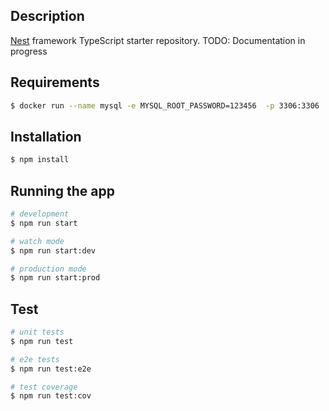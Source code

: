 ## Description

[Nest](https://github.com/nestjs/nest) framework TypeScript starter repository.
TODO: 
Documentation in progress
## Requirements

```bash
$ docker run --name mysql -e MYSQL_ROOT_PASSWORD=123456  -p 3306:3306  -d mysql
```

## Installation
```bash
$ npm install
```

## Running the app

```bash
# development
$ npm run start

# watch mode
$ npm run start:dev

# production mode
$ npm run start:prod
```

## Test

```bash
# unit tests
$ npm run test

# e2e tests
$ npm run test:e2e

# test coverage
$ npm run test:cov
```